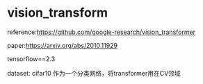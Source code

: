 # vision_transform


reference:https://github.com/google-research/vision_transformer

paper:https://arxiv.org/abs/2010.11929

tensorflow==2.3

dataset: cifar10
作为一个分类网络，将transformer用在CV领域